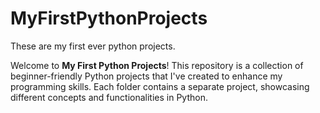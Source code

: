 # MyFirstPythonProjects
 These are my first ever python projects.

Welcome to **My First Python Projects**! This repository is a collection of beginner-friendly Python projects that I've created to enhance my programming skills. Each folder contains a separate project, showcasing different concepts and functionalities in Python.
